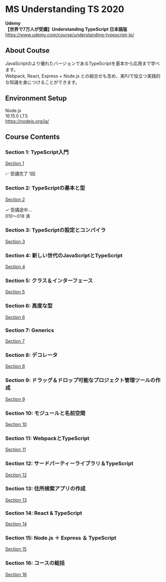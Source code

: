 # MS Understanding TS 2020

**Udemy**  
**【世界で7万人が受講】Understanding TypeScript 日本語版**  
https://www.udemy.com/course/understanding-typescript-jp/  


## About Coutse

JavaScriptのより優れたバージョンであるTypeScriptを基本から応用まで学べます。  
Webpack, React, Express + Node.js との組合せも含め、実PJで役立つ実践的な知識を身につけることができます。  


## Environment Setup

Node.js  
16.15.0 LTS  
https://nodejs.org/ja/  


## Course Contents


### Section 1: TypeScript入門

[Section 1](./sec01/)  

✅ 受講完了 1回  



### Section 2: TypeScriptの基本と型

[Section 2](./sec02/)  

✓ 受講途中…  
010〜018 済  


### Section 3: TypeScriptの設定とコンパイラ

[Section 3](./sec03/)  


### Section 4: 新しい世代のJavaScriptとTypeScript

[Section 4](./sec04/)  


### Section 5: クラス＆インターフェース

[Section 5](./sec05/)  


### Section 6: 高度な型

[Section 6](./sec06/)  


### Section 7: Generics

[Section 7](./sec07/)  


### Section 8: デコレータ

[Section 8](./sec08/)  


### Section 9: ドラッグ＆ドロップ可能なプロジェクト管理ツールの作成

[Section 9](./sec09/)  


### Section 10: モジュールと名前空間

[Section 10](./sec10/)  


### Section 11: WebpackとTypeScript

[Section 11](./sec11/)  


### Section 12: サードパーティーライブラリ＆TypeScript

[Section 12](./sec12/)  


### Section 13: 住所検索アプリの作成

[Section 13](./sec13/)  


### Section 14: React & TypeScript

[Section 14](./sec14/)  


### Section 15: Node.js ＋ Express ＆ TypeScript

[Section 15](./sec15/)  


### Section 16: コースの総括

[Section 16](./sec16/)  

